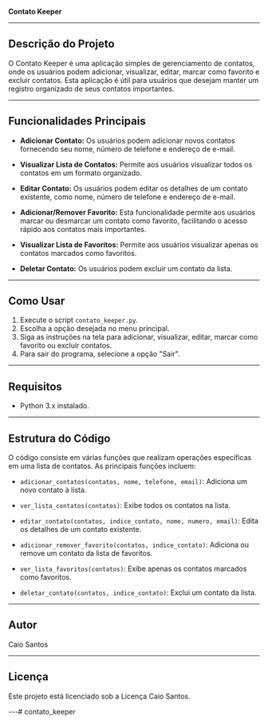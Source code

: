 **Contato Keeper**

---

## Descrição do Projeto

O Contato Keeper é uma aplicação simples de gerenciamento de contatos, onde os usuários podem adicionar, visualizar, editar, marcar como favorito e excluir contatos. Esta aplicação é útil para usuários que desejam manter um registro organizado de seus contatos importantes.

---

## Funcionalidades Principais

- **Adicionar Contato:** Os usuários podem adicionar novos contatos fornecendo seu nome, número de telefone e endereço de e-mail.
  
- **Visualizar Lista de Contatos:** Permite aos usuários visualizar todos os contatos em um formato organizado.

- **Editar Contato:** Os usuários podem editar os detalhes de um contato existente, como nome, número de telefone e endereço de e-mail.

- **Adicionar/Remover Favorito:** Esta funcionalidade permite aos usuários marcar ou desmarcar um contato como favorito, facilitando o acesso rápido aos contatos mais importantes.

- **Visualizar Lista de Favoritos:** Permite aos usuários visualizar apenas os contatos marcados como favoritos.

- **Deletar Contato:** Os usuários podem excluir um contato da lista.

---

## Como Usar

1. Execute o script `contato_keeper.py`.
2. Escolha a opção desejada no menu principal.
3. Siga as instruções na tela para adicionar, visualizar, editar, marcar como favorito ou excluir contatos.
4. Para sair do programa, selecione a opção "Sair".

---

## Requisitos

- Python 3.x instalado.

---

## Estrutura do Código

O código consiste em várias funções que realizam operações específicas em uma lista de contatos. As principais funções incluem:

- `adicionar_contatos(contatos, nome, telefone, email)`: Adiciona um novo contato à lista.
  
- `ver_lista_contatos(contatos)`: Exibe todos os contatos na lista.
  
- `editar_contato(contatos, indice_contato, nome, numero, email)`: Edita os detalhes de um contato existente.
  
- `adicionar_remover_favorito(contatos, indice_contato)`: Adiciona ou remove um contato da lista de favoritos.
  
- `ver_lista_favoritos(contatos)`: Exibe apenas os contatos marcados como favoritos.
  
- `deletar_contato(contatos, indice_contato)`: Exclui um contato da lista.

---

## Autor

Caio Santos

---

## Licença

Este projeto está licenciado sob a Licença Caio Santos.

---# contato_keeper
